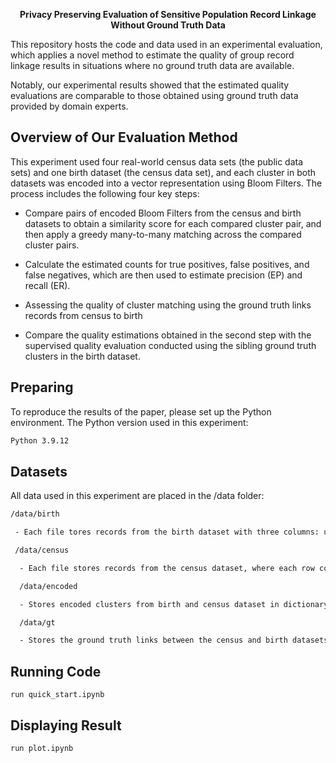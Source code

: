 <div align="center">
  
**Privacy Preserving Evaluation of Sensitive Population Record Linkage Without Ground Truth Data**
</div>

This repository hosts the code and data used in an experimental evaluation, which applies a novel method to estimate the quality of group record linkage results in situations where no ground truth data are available.

Notably, our experimental results showed that the estimated quality evaluations are comparable to those obtained using ground truth data provided by domain experts.


## Overview of Our Evaluation Method

This experiment used four real-world census data sets (the public data sets) and one birth dataset (the census data set), and each cluster in both datasets was encoded into a vector representation using Bloom Filters. The process includes the following four key steps:

-  Compare pairs of encoded Bloom Filters from the census and birth datasets to obtain a similarity score for each compared cluster pair, and then apply a greedy many-to-many matching across the compared cluster pairs.

-  Calculate the estimated counts for true positives, false positives, and false negatives, which are then used to estimate precision (EP) and recall (ER).

-  Assessing the quality of cluster matching using the ground truth links records from census to birth 

-  Compare the quality estimations obtained in the second step with the supervised quality evaluation conducted using the sibling ground truth clusters in the birth dataset.

## Preparing
To reproduce the results of the paper, please set up the Python environment. The Python version used in this experiment:
```bash
Python 3.9.12
```

## Datasets
All data used in this experiment are placed in the /data folder:
```bash
/data/birth 

 - Each file tores records from the birth dataset with three columns: unique record ID, cluster ID linked with the group linkage algorithm and the cluster ID provided by domain experts. The files are filtered based on different parameter combinations as indicated by their names. For example, birth1871_0.8_10.csv contains records of children up to 10 years old in the census year 1871 and 0.8 is the clustering threshold used in group linkage method

 /data/census

  - Each file stores records from the census dataset, where each row contains two values: a unique record ID and a cluster ID. The file names indicate the census year and the maximum age of the records included.

  /data/encoded

  - Stores encoded clusters from birth and census dataset in dictionary form, where keys indicate different parameter settings

  /data/gt

  - Stores the ground truth links between the census and birth datasets, comprising two columns: unique birth record ID and census record ID.

```

## Running Code
```
run quick_start.ipynb
```

## Displaying Result
```
run plot.ipynb
```